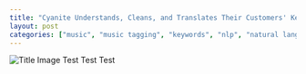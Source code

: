 ```yaml
---
title: "Cyanite Understands, Cleans, and Translates Their Customers' Keyword Taxonomies"
layout: post
categories: ["music", "music tagging", "keywords", "nlp", "natural language processing", "cyanite", "data science"]
---
```


![Title Image](https://raw.githubusercontent.com/MaxHilsdorf/maxhilsdorf.github.io/master/_posts/graph.png)
Test Test Test
